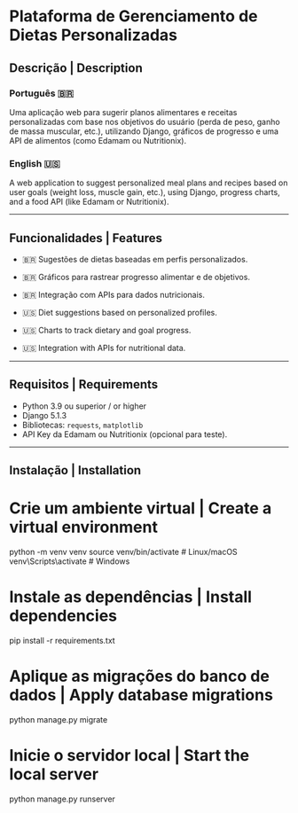 # Plataforma de Gerenciamento de Dietas Personalizadas

## Descrição | Description
### Português 🇧🇷
Uma aplicação web para sugerir planos alimentares e receitas personalizadas com base nos objetivos do usuário (perda de peso, ganho de massa muscular, etc.), utilizando Django, gráficos de progresso e uma API de alimentos (como Edamam ou Nutritionix).

### English 🇺🇸
A web application to suggest personalized meal plans and recipes based on user goals (weight loss, muscle gain, etc.), using Django, progress charts, and a food API (like Edamam or Nutritionix).

---

## Funcionalidades | Features
- 🇧🇷 Sugestões de dietas baseadas em perfis personalizados.
- 🇧🇷 Gráficos para rastrear progresso alimentar e de objetivos.
- 🇧🇷 Integração com APIs para dados nutricionais.

- 🇺🇸 Diet suggestions based on personalized profiles.
- 🇺🇸 Charts to track dietary and goal progress.
- 🇺🇸 Integration with APIs for nutritional data.

---

## Requisitos | Requirements
- Python 3.9 ou superior / or higher
- Django 5.1.3
- Bibliotecas: `requests`, `matplotlib`
- API Key da Edamam ou Nutritionix (opcional para teste).

---

## Instalação | Installation

# Crie um ambiente virtual | Create a virtual environment
python -m venv venv
source venv/bin/activate # Linux/macOS
venv\Scripts\activate    # Windows

# Instale as dependências | Install dependencies
pip install -r requirements.txt

# Aplique as migrações do banco de dados | Apply database migrations
python manage.py migrate

# Inicie o servidor local | Start the local server
python manage.py runserver
